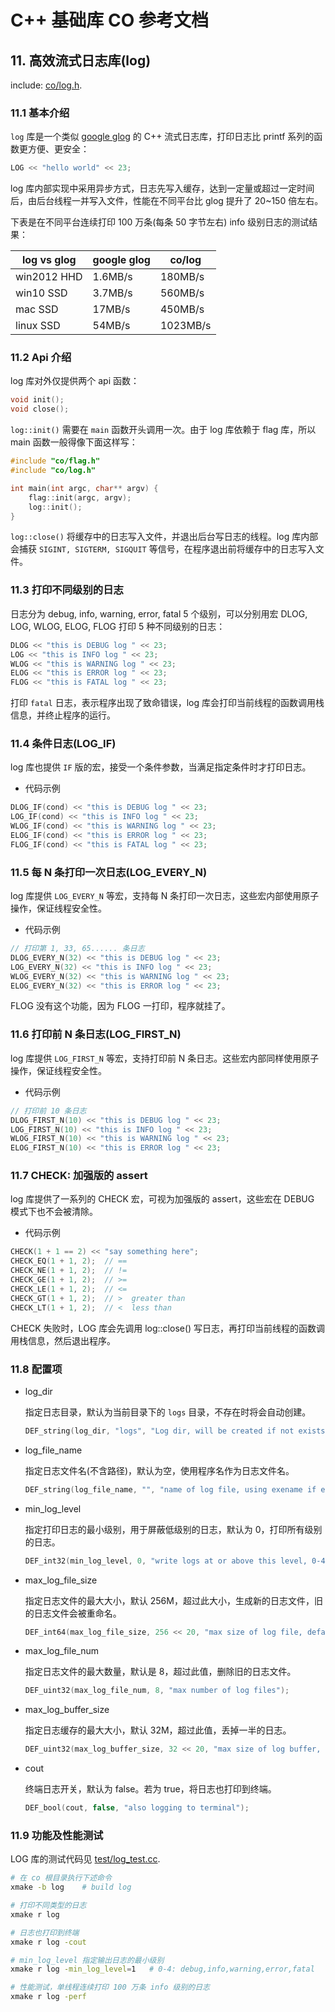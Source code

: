 # C++ 基础库 CO 参考文档

## 11. 高效流式日志库(log)

include: [co/log.h](https://github.com/idealvin/co/blob/master/include/co/log.h).

### 11.1 基本介绍

`log` 库是一个类似 [google glog](https://github.com/google/glog) 的 C++ 流式日志库，打印日志比 printf 系列的函数更方便、更安全：

```cpp
LOG << "hello world" << 23;
```

log 库内部实现中采用异步方式，日志先写入缓存，达到一定量或超过一定时间后，由后台线程一并写入文件，性能在不同平台比 glog 提升了 20~150 倍左右。

下表是在不同平台连续打印 100 万条(每条 50 字节左右) info 级别日志的测试结果：

| log vs glog | google glog | co/log |
| ------ | ------ | ------ |
| win2012 HHD | 1.6MB/s | 180MB/s |
| win10 SSD | 3.7MB/s | 560MB/s |
| mac SSD | 17MB/s | 450MB/s |
| linux SSD | 54MB/s | 1023MB/s |

### 11.2 Api 介绍

log 库对外仅提供两个 api 函数：
```cpp
void init();
void close();
```

`log::init()` 需要在 `main` 函数开头调用一次。由于 log 库依赖于 flag 库，所以 main 函数一般得像下面这样写：
```cpp
#include "co/flag.h"
#include "co/log.h"

int main(int argc, char** argv) {
    flag::init(argc, argv);
    log::init();
}
```

`log::close()` 将缓存中的日志写入文件，并退出后台写日志的线程。log 库内部会捕获 `SIGINT, SIGTERM, SIGQUIT` 等信号，在程序退出前将缓存中的日志写入文件。

### 11.3 打印不同级别的日志

日志分为 debug, info, warning, error, fatal 5 个级别，可以分别用宏 DLOG, LOG, WLOG, ELOG, FLOG 打印 5 种不同级别的日志：

```cpp
DLOG << "this is DEBUG log " << 23;
LOG << "this is INFO log " << 23;
WLOG << "this is WARNING log " << 23;
ELOG << "this is ERROR log " << 23;
FLOG << "this is FATAL log " << 23;
```

打印 `fatal` 日志，表示程序出现了致命错误，log 库会打印当前线程的函数调用栈信息，并终止程序的运行。

### 11.4 条件日志(LOG_IF)

log 库也提供 `IF` 版的宏，接受一个条件参数，当满足指定条件时才打印日志。

- 代码示例

```cpp
DLOG_IF(cond) << "this is DEBUG log " << 23;
LOG_IF(cond) << "this is INFO log " << 23;
WLOG_IF(cond) << "this is WARNING log " << 23;
ELOG_IF(cond) << "this is ERROR log " << 23;
FLOG_IF(cond) << "this is FATAL log " << 23;
```

### 11.5 每 N 条打印一次日志(LOG_EVERY_N)

log 库提供 `LOG_EVERY_N` 等宏，支持每 N 条打印一次日志，这些宏内部使用原子操作，保证线程安全性。

- 代码示例

```cpp
// 打印第 1, 33, 65...... 条日志
DLOG_EVERY_N(32) << "this is DEBUG log " << 23;
LOG_EVERY_N(32) << "this is INFO log " << 23;
WLOG_EVERY_N(32) << "this is WARNING log " << 23;
ELOG_EVERY_N(32) << "this is ERROR log " << 23;
```

FLOG 没有这个功能，因为 FLOG 一打印，程序就挂了。

### 11.6 打印前 N 条日志(LOG_FIRST_N)

log 库提供 `LOG_FIRST_N` 等宏，支持打印前 N 条日志。这些宏内部同样使用原子操作，保证线程安全性。

- 代码示例

```cpp
// 打印前 10 条日志
DLOG_FIRST_N(10) << "this is DEBUG log " << 23;
LOG_FIRST_N(10) << "this is INFO log " << 23;
WLOG_FIRST_N(10) << "this is WARNING log " << 23;
ELOG_FIRST_N(10) << "this is ERROR log " << 23;
```

### 11.7 CHECK: 加强版的 assert

log 库提供了一系列的 CHECK 宏，可视为加强版的 assert，这些宏在 DEBUG 模式下也不会被清除。

- 代码示例

```cpp
CHECK(1 + 1 == 2) << "say something here";
CHECK_EQ(1 + 1, 2);  // ==
CHECK_NE(1 + 1, 2);  // !=
CHECK_GE(1 + 1, 2);  // >=
CHECK_LE(1 + 1, 2);  // <=
CHECK_GT(1 + 1, 2);  // >  greater than
CHECK_LT(1 + 1, 2);  // <  less than
```

CHECK 失败时，LOG 库会先调用 log::close() 写日志，再打印当前线程的函数调用栈信息，然后退出程序。

### 11.8 配置项

- log_dir

  指定日志目录，默认为当前目录下的 `logs` 目录，不存在时将会自动创建。
  ```cpp
  DEF_string(log_dir, "logs", "Log dir, will be created if not exists");
  ```

- log_file_name

  指定日志文件名(不含路径)，默认为空，使用程序名作为日志文件名。
  ```cpp
  DEF_string(log_file_name, "", "name of log file, using exename if empty");
  ```

- min_log_level

  指定打印日志的最小级别，用于屏蔽低级别的日志，默认为 0，打印所有级别的日志。
  ```cpp
  DEF_int32(min_log_level, 0, "write logs at or above this level, 0-4 (debug|info|warning|error|fatal)");
  ```

- max_log_file_size

  指定日志文件的最大大小，默认 256M，超过此大小，生成新的日志文件，旧的日志文件会被重命名。
  ```cpp
  DEF_int64(max_log_file_size, 256 << 20, "max size of log file, default: 256MB");
  ```

- max_log_file_num

  指定日志文件的最大数量，默认是 8，超过此值，删除旧的日志文件。
  ```cpp
  DEF_uint32(max_log_file_num, 8, "max number of log files");
  ```

- max_log_buffer_size

  指定日志缓存的最大大小，默认 32M，超过此值，丢掉一半的日志。
  ```cpp
  DEF_uint32(max_log_buffer_size, 32 << 20, "max size of log buffer, default: 32MB");
  ```

- cout

  终端日志开关，默认为 false。若为 true，将日志也打印到终端。
  ```cpp
  DEF_bool(cout, false, "also logging to terminal");
  ```

### 11.9 功能及性能测试

LOG 库的测试代码见 [test/log_test.cc](https://github.com/idealvin/co/blob/master/test/log_test.cc).

```sh
# 在 co 根目录执行下述命令
xmake -b log    # build log

# 打印不同类型的日志
xmake r log

# 日志也打印到终端
xmake r log -cout

# min_log_level 指定输出日志的最小级别
xmake r log -min_log_level=1   # 0-4: debug,info,warning,error,fatal 

# 性能测试，单线程连续打印 100 万条 info 级别的日志
xmake r log -perf
```
